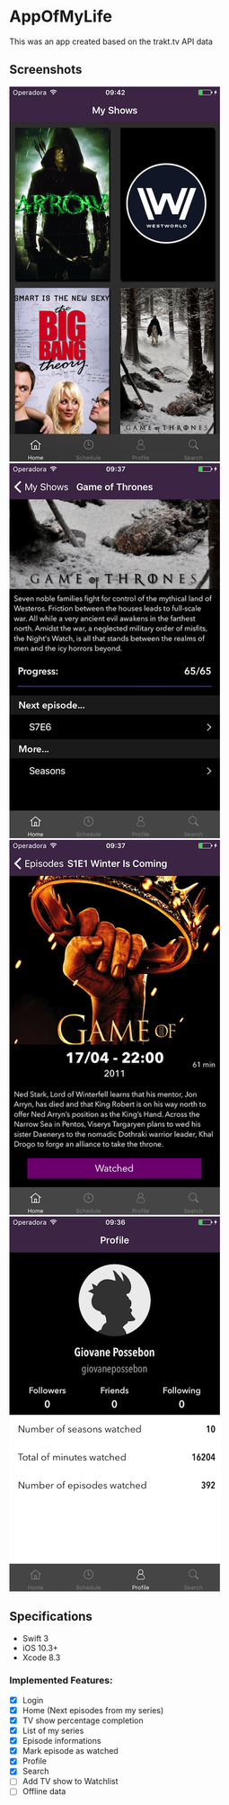 # AppOfMyLife
  
  This was an app created based on the trakt.tv API data

## Screenshots

![1](https://github.com/giovanepossebon/appofmylife/blob/master/AppOfMyLife/ScreenShots/1.png) ![4](https://github.com/giovanepossebon/appofmylife/blob/master/AppOfMyLife/ScreenShots/4.png) ![6](https://github.com/giovanepossebon/appofmylife/blob/master/AppOfMyLife/ScreenShots/6.png) ![3](https://github.com/giovanepossebon/appofmylife/blob/master/AppOfMyLife/ScreenShots/3.png)

## Specifications

- Swift 3
- iOS 10.3+
- Xcode 8.3

### Implemented Features:

- [x] Login
- [x] Home (Next episodes from my series)
- [x] TV show percentage completion
- [x] List of my series
- [x] Episode informations
- [x] Mark episode as watched
- [x] Profile
- [x] Search
- [ ] Add TV show to Watchlist
- [ ] Offline data
